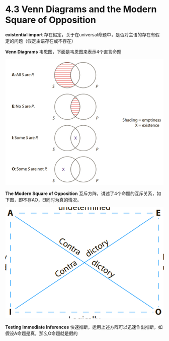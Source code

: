 # 4.3 Venn Diagrams and the Modern Square of Opposition

**existential import** 存在假定，关于在universal命题中，是否对主语的存在有假定的问题（假定主语存在或不存在）

**Venn Diagrams** 韦恩图，下面是韦恩图来表示4个直言命题

![](<../.gitbook/assets/image (3).png>)

**The Modern Square of Opposition** 互斥方阵，讲述了4个命题的互斥关系，如下图，即不存AO，EI同时为真的情况。

![](../.gitbook/assets/image.png)

**Testing Immediate Inferences** 快速推断，运用上述方阵可以迅速作出推断，如假设A命题是真，那么O命题就是假的



